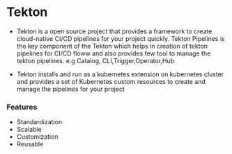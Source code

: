 # Tekton
- Tekton is a open source project that provides a framework to create cloud-native CI/CD pipelines for your project quickly.
Tekton Pipelines is the key component of the Tekton which helps in creation of tekton pipelines for CI/CD floww and also provides few tool to manage the tekton pipelines.
e.g Catalog, CLI,Trigger,Operator,Hub

- Tekton installs and run as a kubernetes extension on kubernetes cluster and provides a set of Kubernetes custom resources to create and manage the pipelines for your project

### Features
- Standardization
- Scalable
- Customization
- Reusable


